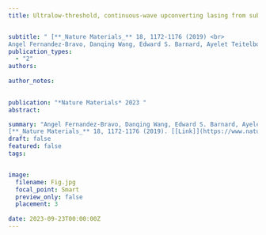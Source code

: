 ```yaml
---
title: Ultralow-threshold, continuous-wave upconverting lasing from subwavelength plasmons


subtitle: " [**_Nature Materials_** 18, 1172-1176 (2019) <br> 
Angel Fernandez-Bravo, Danqing Wang, Edward S. Barnard, Ayelet Teitelboim, Cheryl Tajon, Jun Guan*, George C. Schatz, Bruce E. Cohen, Emory M. Chan, P. James Schuck & Teri W. Odom* ](https://www.nature.com/articles/s41563-019-0482-5)"
publication_types:
  - "2"
authors: 
  
author_notes:
  

publication: "*Nature Materials* 2023 "
abstract: 

summary: "Angel Fernandez-Bravo, Danqing Wang, Edward S. Barnard, Ayelet Teitelboim, Cheryl Tajon, Jun Guan*, George C. Schatz, Bruce E. Cohen, Emory M. Chan, P. James Schuck & Teri W. Odom*  <br>
[**_Nature Materials_** 18, 1172-1176 (2019). [[Link]](https://www.nature.com/articles/s41563-019-0482-5)"
draft: false
featured: false
tags:


image:
  filename: Fig.jpg
  focal_point: Smart
  preview_only: false
  placement: 3
 
date: 2023-09-23T00:00:00Z
---
```








